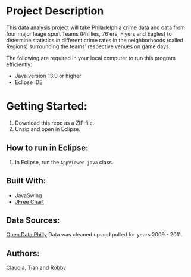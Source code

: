 # Project Description
This data analysis project will take Philadelphia crime data and data from four major leage sport Teams (Phillies, 76'ers, Flyers and Eagles) to determine statistics in different crime rates in the neighborhoods (called Regions) surrounding the teams' respective venues on game days.

The following are required in your local computer to run this program efficiently: 
* Java version 13.0 or higher
* Eclipse IDE

# Getting Started:
1. Download this repo as a ZIP file.
2. Unzip and open in Eclipse. 

## How to run in Eclipse: 
1. In Eclipse, run the `AppViewer.java` class. 

## Built With:
* JavaSwing
* [JFree Chart](http://www.jfree.org/jfreechart/)

## Data Sources:
[Open Data Philly](https://www.opendataphilly.org/) Data was cleaned up and pulled for years 2009 - 2011.

## Authors:
[Claudia](https://github.com/QueenClau), [Tian](https://github.com/txue2020) and [Robby](https://github.com/P0bbn)
